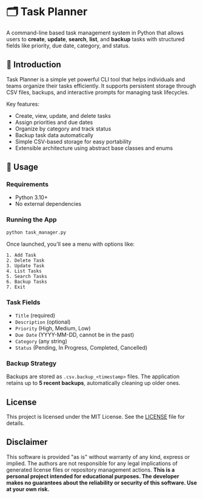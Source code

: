 # 🗂️ Task Planner

A command-line based task management system in Python that allows users to **create**, **update**, **search**, **list**, and **backup** tasks with structured fields like priority, due date, category, and status.

## 📌 Introduction

Task Planner is a simple yet powerful CLI tool that helps individuals and teams organize their tasks efficiently. It supports persistent storage through CSV files, backups, and interactive prompts for managing task lifecycles.

Key features:

* Create, view, update, and delete tasks
* Assign priorities and due dates
* Organize by category and track status
* Backup task data automatically
* Simple CSV-based storage for easy portability
* Extensible architecture using abstract base classes and enums

## 🚀 Usage

### Requirements

* Python 3.10+
* No external dependencies

### Running the App

```bash
python task_manager.py
```

Once launched, you'll see a menu with options like:

```
1. Add Task
2. Delete Task
3. Update Task
4. List Tasks
5. Search Tasks
6. Backup Tasks
7. Exit
```

### Task Fields

* `Title` (required)
* `Description` (optional)
* `Priority` (High, Medium, Low)
* `Due Date` (YYYY-MM-DD, cannot be in the past)
* `Category` (any string)
* `Status` (Pending, In Progress, Completed, Cancelled)

### Backup Strategy

Backups are stored as `.csv.backup_<timestamp>` files. The application retains up to **5 recent backups**, automatically cleaning up older ones.

## License

This project is licensed under the MIT License. See the [LICENSE](../LICENSE) file for details.

## Disclaimer

This software is provided "as is" without warranty of any kind, express or implied. The authors are not responsible for any legal implications of generated license files or repository management actions.  **This is a personal project intended for educational purposes. The developer makes no guarantees about the reliability or security of this software. Use at your own risk.**
